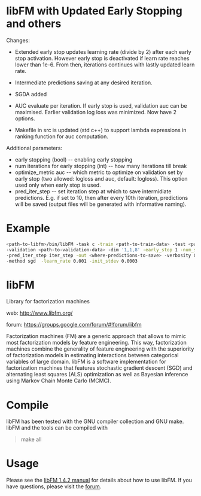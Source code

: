 libFM with Updated Early Stopping and others
=========================

Changes:

* Extended early stop updates learning rate (divide by 2) after each early stop activation. However early stop is deactivated if learn rate reaches lower than 1e-6. From then, iterations continues with lastly updated learn rate.

* Intermediate predictions saving at any desired iteration.

* SGDA added

* AUC evaluate per iteration. If early stop is used, validation auc can be maximised. Earlier validation log loss was minimized. Now have 2 options.

* Makefile in src is updated (std c++) to support lambda expressions in ranking function for auc computation.


Additional parameters:
* early stopping (bool) -- enabling early stopping
* num iterations for early stopping (int) -- how many iterations till break
* optimize_metric auc -- which metric to optimize on validation set by early stop (two allowed: logloss and auc, default: logloss). This option used only when early stop is used.
* pred_iter_step -- set iteration step at which to save intermidiate predictions. E.g. if set to 10, then after every 10th iteration, predictions will be saved (output files will be generated with informative naming).


Example
=======

``` bash
<path-to-libfm>/bin/libFM -task c -train <path-to-train-data> -test <path-to-test-data>
-validation <path-to-validation-data> -dim '1,1,8' -early_stop 1 -num_stop 15 -optimize_metric auc 
-pred_iter_step iter_step -out <where-predictions-to-save> -verbosity 0 -iter 40 
-method sgd  -learn_rate 0.001 -init_stdev 0.0003
```


libFM
=====

Library for factorization machines

web: http://www.libfm.org/

forum: https://groups.google.com/forum/#!forum/libfm

Factorization machines (FM) are a generic approach that allows to mimic most factorization models by feature engineering. This way, factorization machines combine the generality of feature engineering with the superiority of factorization models in estimating interactions between categorical variables of large domain. libFM is a software implementation for factorization machines that features stochastic gradient descent (SGD) and alternating least squares (ALS) optimization as well as Bayesian inference using Markov Chain Monte Carlo (MCMC).

Compile
=======
libFM has been tested with the GNU compiler collection and GNU make. libFM and the tools can be compiled with
> make all

Usage
=====
Please see the [libFM 1.4.2 manual](http://www.libfm.org/libfm-1.42.manual.pdf) for details about how to use libFM. If you have questions, please visit the [forum](https://groups.google.com/forum/#!forum/libfm).
